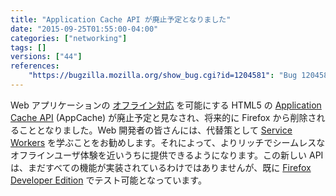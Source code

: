 ```yaml
---
title: "Application Cache API が廃止予定となりました"
date: "2015-09-25T01:55:00-04:00"
categories: ["networking"]
tags: []
versions: ["44"]
references:
    "https://bugzilla.mozilla.org/show_bug.cgi?id=1204581": "Bug 1204581 - Add a deprecation notice for AppCache if service worker fetch interception is enabled"
---
```

Web アプリケーションの [オフライン対応](https://developer.mozilla.org/ja/Apps/Build/Offline) を可能にする HTML5 の [Application Cache API](https://developer.mozilla.org/ja/docs/Web/HTML/Using_the_application_cache) (AppCache) が廃止予定と見なされ、将来的に Firefox から削除されることとなりました。Web 開発者の皆さんには、代替策として [Service Workers](https://developer.mozilla.org/ja/docs/Web/API/Service_Worker_API) を学ぶことをお勧めします。それによって、よりリッチでシームレスなオフラインユーザ体験を近いうちに提供できるようになります。この新しい API は、まだすべての機能が実装されているわけではありませんが、既に [Firefox Developer Edition](https://www.mozilla.org/ja/firefox/developer/) でテスト可能となっています。
